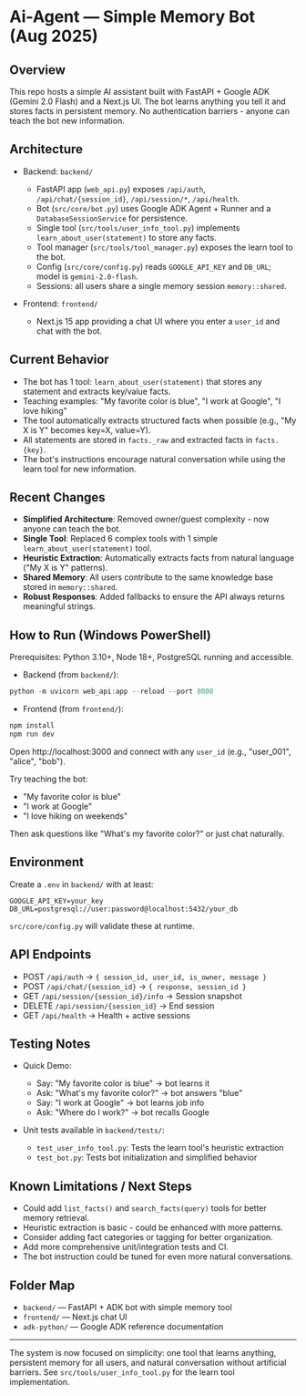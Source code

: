 # Ai-Agent — Simple Memory Bot (Aug 2025)

## Overview

This repo hosts a simple AI assistant built with FastAPI + Google ADK (Gemini 2.0 Flash) and a Next.js UI. The bot learns anything you tell it and stores facts in persistent memory. No authentication barriers - anyone can teach the bot new information.

## Architecture

- Backend: `backend/`
  - FastAPI app (`web_api.py`) exposes `/api/auth`, `/api/chat/{session_id}`, `/api/session/*`, `/api/health`.
  - Bot (`src/core/bot.py`) uses Google ADK Agent + Runner and a `DatabaseSessionService` for persistence.
  - Single tool (`src/tools/user_info_tool.py`) implements `learn_about_user(statement)` to store any facts.
  - Tool manager (`src/tools/tool_manager.py`) exposes the learn tool to the bot.
  - Config (`src/core/config.py`) reads `GOOGLE_API_KEY` and `DB_URL`; model is `gemini-2.0-flash`.
  - Sessions: all users share a single memory session `memory::shared`.

- Frontend: `frontend/`
  - Next.js 15 app providing a chat UI where you enter a `user_id` and chat with the bot.

## Current Behavior

- The bot has 1 tool: `learn_about_user(statement)` that stores any statement and extracts key/value facts.
- Teaching examples: "My favorite color is blue", "I work at Google", "I love hiking"
- The tool automatically extracts structured facts when possible (e.g., "My X is Y" becomes key=X, value=Y).
- All statements are stored in `facts._raw` and extracted facts in `facts.{key}`.
- The bot's instructions encourage natural conversation while using the learn tool for new information.

## Recent Changes

- **Simplified Architecture**: Removed owner/guest complexity - now anyone can teach the bot.
- **Single Tool**: Replaced 6 complex tools with 1 simple `learn_about_user(statement)` tool.
- **Heuristic Extraction**: Automatically extracts facts from natural language ("My X is Y" patterns).
- **Shared Memory**: All users contribute to the same knowledge base stored in `memory::shared`.
- **Robust Responses**: Added fallbacks to ensure the API always returns meaningful strings.

## How to Run (Windows PowerShell)

Prerequisites: Python 3.10+, Node 18+, PostgreSQL running and accessible.

- Backend (from `backend/`):
```powershell
python -m uvicorn web_api:app --reload --port 8000
```

- Frontend (from `frontend/`):
```powershell
npm install
npm run dev
```

Open http://localhost:3000 and connect with any `user_id` (e.g., "user_001", "alice", "bob").

Try teaching the bot:
- "My favorite color is blue"
- "I work at Google" 
- "I love hiking on weekends"

Then ask questions like "What's my favorite color?" or just chat naturally.

## Environment

Create a `.env` in `backend/` with at least:
```
GOOGLE_API_KEY=your_key
DB_URL=postgresql://user:password@localhost:5432/your_db
```

`src/core/config.py` will validate these at runtime.

## API Endpoints

- POST `/api/auth` → `{ session_id, user_id, is_owner, message }`
- POST `/api/chat/{session_id}` → `{ response, session_id }`
- GET `/api/session/{session_id}/info` → Session snapshot
- DELETE `/api/session/{session_id}` → End session
- GET `/api/health` → Health + active sessions

## Testing Notes

- Quick Demo: 
  - Say: "My favorite color is blue" → bot learns it
  - Ask: "What's my favorite color?" → bot answers "blue"
  - Say: "I work at Google" → bot learns job info
  - Ask: "Where do I work?" → bot recalls Google

- Unit tests available in `backend/tests/`:
  - `test_user_info_tool.py`: Tests the learn tool's heuristic extraction
  - `test_bot.py`: Tests bot initialization and simplified behavior

## Known Limitations / Next Steps

- Could add `list_facts()` and `search_facts(query)` tools for better memory retrieval.
- Heuristic extraction is basic - could be enhanced with more patterns.
- Consider adding fact categories or tagging for better organization.
- Add more comprehensive unit/integration tests and CI.
- The bot instruction could be tuned for even more natural conversations.

## Folder Map

- `backend/` — FastAPI + ADK bot with simple memory tool
- `frontend/` — Next.js chat UI
- `adk-python/` — Google ADK reference documentation

---

The system is now focused on simplicity: one tool that learns anything, persistent memory for all users, and natural conversation without artificial barriers. See `src/tools/user_info_tool.py` for the learn tool implementation.
